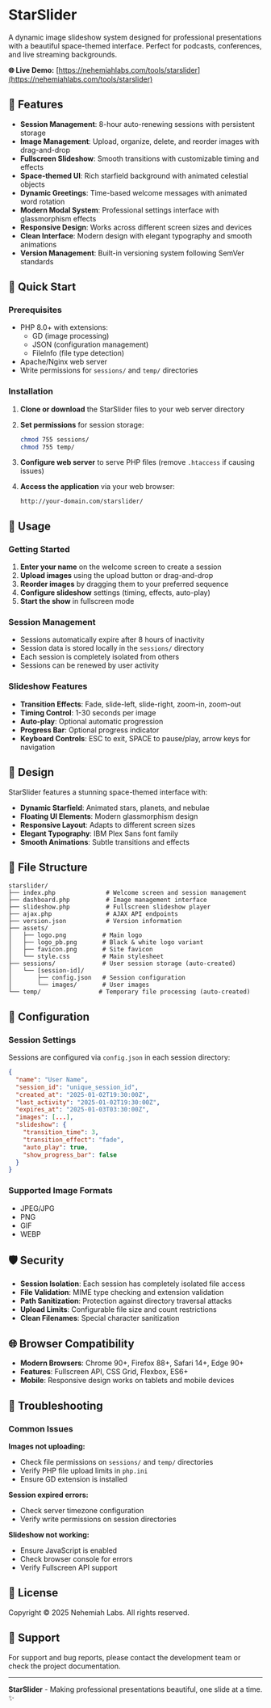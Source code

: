 # StarSlider

A dynamic image slideshow system designed for professional presentations with a beautiful space-themed interface. Perfect for podcasts, conferences, and live streaming backgrounds.

**🌐 Live Demo:** [https://nehemiahlabs.com/tools/starslider](https://nehemiahlabs.com/tools/starslider)

## 🌟 Features

- **Session Management**: 8-hour auto-renewing sessions with persistent storage
- **Image Management**: Upload, organize, delete, and reorder images with drag-and-drop
- **Fullscreen Slideshow**: Smooth transitions with customizable timing and effects
- **Space-themed UI**: Rich starfield background with animated celestial objects
- **Dynamic Greetings**: Time-based welcome messages with animated word rotation
- **Modern Modal System**: Professional settings interface with glassmorphism effects
- **Responsive Design**: Works across different screen sizes and devices
- **Clean Interface**: Modern design with elegant typography and smooth animations
- **Version Management**: Built-in versioning system following SemVer standards

## 🚀 Quick Start

### Prerequisites

- PHP 8.0+ with extensions:
  - GD (image processing)
  - JSON (configuration management)
  - FileInfo (file type detection)
- Apache/Nginx web server
- Write permissions for `sessions/` and `temp/` directories

### Installation

1. **Clone or download** the StarSlider files to your web server directory

2. **Set permissions** for session storage:
   ```bash
   chmod 755 sessions/
   chmod 755 temp/
   ```

3. **Configure web server** to serve PHP files (remove `.htaccess` if causing issues)

4. **Access the application** via your web browser:
   ```
   http://your-domain.com/starslider/
   ```

## 📖 Usage

### Getting Started

1. **Enter your name** on the welcome screen to create a session
2. **Upload images** using the upload button or drag-and-drop
3. **Reorder images** by dragging them to your preferred sequence
4. **Configure slideshow** settings (timing, effects, auto-play)
5. **Start the show** in fullscreen mode

### Session Management

- Sessions automatically expire after 8 hours of inactivity
- Session data is stored locally in the `sessions/` directory
- Each session is completely isolated from others
- Sessions can be renewed by user activity

### Slideshow Features

- **Transition Effects**: Fade, slide-left, slide-right, zoom-in, zoom-out
- **Timing Control**: 1-30 seconds per image
- **Auto-play**: Optional automatic progression
- **Progress Bar**: Optional progress indicator
- **Keyboard Controls**: ESC to exit, SPACE to pause/play, arrow keys for navigation

## 🎨 Design

StarSlider features a stunning space-themed interface with:

- **Dynamic Starfield**: Animated stars, planets, and nebulae
- **Floating UI Elements**: Modern glassmorphism design
- **Responsive Layout**: Adapts to different screen sizes
- **Elegant Typography**: IBM Plex Sans font family
- **Smooth Animations**: Subtle transitions and effects

## 📁 File Structure

```
starslider/
├── index.php              # Welcome screen and session management
├── dashboard.php          # Image management interface
├── slideshow.php          # Fullscreen slideshow player
├── ajax.php               # AJAX API endpoints
├── version.json           # Version information
├── assets/
│   ├── logo.png          # Main logo
│   ├── logo_pb.png       # Black & white logo variant
│   ├── favicon.png       # Site favicon
│   └── style.css         # Main stylesheet
├── sessions/             # User session storage (auto-created)
│   └── [session-id]/
│       ├── config.json   # Session configuration
│       └── images/       # User images
└── temp/                # Temporary file processing (auto-created)
```

## 🔧 Configuration

### Session Settings

Sessions are configured via `config.json` in each session directory:

```json
{
  "name": "User Name",
  "session_id": "unique_session_id",
  "created_at": "2025-01-02T19:30:00Z",
  "last_activity": "2025-01-02T19:30:00Z",
  "expires_at": "2025-01-03T03:30:00Z",
  "images": [...],
  "slideshow": {
    "transition_time": 3,
    "transition_effect": "fade",
    "auto_play": true,
    "show_progress_bar": false
  }
}
```

### Supported Image Formats

- JPEG/JPG
- PNG
- GIF
- WEBP

## 🛡️ Security

- **Session Isolation**: Each session has completely isolated file access
- **File Validation**: MIME type checking and extension validation
- **Path Sanitization**: Protection against directory traversal attacks
- **Upload Limits**: Configurable file size and count restrictions
- **Clean Filenames**: Special character sanitization

## 🌐 Browser Compatibility

- **Modern Browsers**: Chrome 90+, Firefox 88+, Safari 14+, Edge 90+
- **Features**: Fullscreen API, CSS Grid, Flexbox, ES6+
- **Mobile**: Responsive design works on tablets and mobile devices

## 🐛 Troubleshooting

### Common Issues

**Images not uploading:**
- Check file permissions on `sessions/` and `temp/` directories
- Verify PHP file upload limits in `php.ini`
- Ensure GD extension is installed

**Session expired errors:**
- Check server timezone configuration
- Verify write permissions on session directories

**Slideshow not working:**
- Ensure JavaScript is enabled
- Check browser console for errors
- Verify Fullscreen API support

## 📄 License

Copyright © 2025 Nehemiah Labs. All rights reserved.

## 🤝 Support

For support and bug reports, please contact the development team or check the project documentation.

---

**StarSlider** - Making professional presentations beautiful, one slide at a time. ✨
